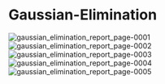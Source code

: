 # Gaussian-Elimination
![gaussian_elimination_report_page-0001](https://github.com/amanrai1234/Gaussian-Elimination/assets/37281887/20f9e529-9f7a-4f46-a7ea-dbb2a38dd951) ![gaussian_elimination_report_page-0002](https://github.com/amanrai1234/Gaussian-Elimination/assets/37281887/96f7264c-86da-4e3e-854e-6ad7e3f8f89b)![gaussian_elimination_report_page-0003](https://github.com/amanrai1234/Gaussian-Elimination/assets/37281887/bb420a66-5266-4053-86a2-62e1355172af)![gaussian_elimination_report_page-0004](https://github.com/amanrai1234/Gaussian-Elimination/assets/37281887/f77b0cd4-e6b3-496f-bebb-9aa872589897)![gaussian_elimination_report_page-0005](https://github.com/amanrai1234/Gaussian-Elimination/assets/37281887/4eb8fe2a-e2d1-48a0-b650-92e0e67c57bb)
